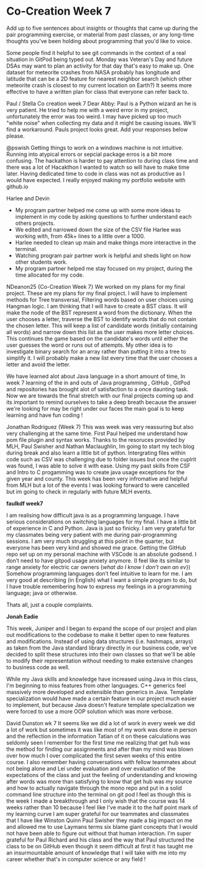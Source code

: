 # Co-Creation Week 7

Add up to five sentences about insights or thoughts
that came up during the pair programming exercise, or material from past classes,
or any long-time thoughts you've been holding about programming that you'd like to voice.

Some people find it helpful to see git commands in the context of a real situation in GitPod being typed out.
Monday was Veteran's Day and future DSAs may want to plan an activity for that day that's easy to make up.
One dataset for meteorite crashes from NASA probably has longitude and latitude that can be a 2D feature for nearest neighbor search (which other meteorite crash is closest to my current location on Earth?)
It seems more effective to have a written plan for class that everyone can refer back to.

Paul / Stella Co creation week 7 
Dear Abby:
Paul is a Python wizard an he is very patient. He tried to help me with a weird error in my project, unfortunately the error was too weird. I may have picked up too much "white noise" when collecting my data and it might be causing issues. We'll find a workaround. Pauls project looks great.
Add your responses below please.

@pswish
Getting things to work on a windows machine is not intuitive. 
Running into atypical errors or sepcial package erros is a bit more confusing.
The hackathon is harder to pay attention to during class time and there was a lot of Hacakthon I wanted to watch so will have to make time later.
Having dedicated time to code in class was not as productive as I would have expected.
I really enjoyed making my portfolio website with github.io

Harlee and Devin
- My program partner helped me come up with some more ideas to implement in my code by asking questions to further understand each others projects. 
- We edited and narrowed down the size of the CSV file Harlee was working with, from 45k+ lines to a little over a 1000. 
- Harlee needed to clean up main and make things more interactive in the terminal. 
- Watching program pair partner work is helpful and sheds light on how other students work. 
- My program partner helped me stay focused on my project, during the time allocated for my code.

NDeanon25 {Co-Creation Week 7} 
We worked on my plans for my final project. These are my plans for my final project. I will have to implement methods for Tree transversal, Filtering words based on user choices using Hangman logic. I am thinking that I will have to create a BST class. It will make the node of the BST represent a word from the dictionary. When the user chooses a letter, traverse the BST to identify words that do not contain the chosen letter. This will keep a list of candidate words (initially containing all words) and narrow down this list as the user makes more letter choices. This continues the game based on the candidate's words until either the user guesses the word or runs out of attempts. My other idea is to investigate binary search for an array rather than putting it into a tree to simplify it. I will probably make a new list every time that the user chooses a letter and avoid the letter. 

We have learned alot about Java language in a short amount of time, In week 7 learning of the in and outs of Java programming , GitHub , GitPod and repositories has brought alot of satisfaction to a once daunting task. Now we are towards the final stretch with our final projects coming up and its important to remind ourselves to take a deep breath because the answer we're looking for may be right under our faces the main goal is to keep learning and have fun coding ! 


Jonathan Rodriguez (Week 7)
This was week was very reassuring but also very challenging at the same time. First Paul helped me understand how pom file plugin and syntax works. Thanks to the resoruces provided by MLH, Paul Swisher and Nathan Maclaughlin, Im going to start my tech blog during break and also learn a little bit of python. Intergrating files within code such as CSV was challenging due to folder issues but once the cuplrit was found, I was able to solve it with ease. Using my past skills from CSF and Intro to C progamming was to create java usage exceptions for the given year and county. This week has been very infromative and helpful from MLH but a lot of the events I was looking forward to were cancelled but im going to check in regularly with future MLH events.


**faulkdf week7**

I am realising how difficult java is as a programming language. I have serious considerations on switching languages for my final. I have a little bit of experience in C and Python. Java is just so finicky. 
I am very grateful for my classmates being very patient with me during pair-programming sessions. I am very much struggling at this point in the quarter, but everyone has been very kind and showed me grace. 
Getting the GitHub repo set up on my personal machine with VSCode is an absolute godsend. I don’t need to have gitpod usage anxiety anymore. (I feel like its similar to range anxiety for electric car owners {*what do I know I don’t own an ev*})
Somehow programming languages don’t feel intuitive to learn for me. I am very good at describing (in English) what I want a simple program to do, but I have trouble remembering how to express my feelings in a programming language; java or otherwise. 

Thats all, just a couple complaints. 


**Jonah Eadie**

This week, Juniper and I began to expand the scope of our project and plan out modifications to the codebase to make it better open to new features and modifications. Instead of using data structures (i.e. hashmaps, arrays) as taken from the Java standard library directly in our business code, we've decided to split these structures into their own classes so that we'll be able to modify their representation without needing to make extensive changes to business code as well.

While my Java skills and knowledge have increased using Java in this class, I'm beginning to miss features from other languages. C++ generics feel massively more developed and extensible than generics in Java. Template specialization would have made a certain feature in our project much easier to implement, but because Java doesn't feature template specialization we were forced to use a more OOP solution which was more verbose.


David Dunston wk 7 
It seems like we did a lot of work in every week we did a lot of work but sometimes it was like most of my work was done in person and the reflection in the information Tatian of it on these calculations was seldomly seen I remember for the first time me realizing that get hub was the method for finding our assignments and after than my mind was blown over how much I over complicated the first seven weeks of this entire course.
I also remember having conversations with fellow teammates about not being alone and Lei under evaluation and over evaluation of the expectations of the class and just the feeling of understanding and knowing after words was more than satisfying to know that get hub was my source and how to actually navigate through the mono repo and put in a solid command line structure into the terminal on git pod 
I feel as though this is the week I made a breakthrough and I only wish that the course was 14 weeks rather than 10 because I feel like I've made it to the half point mark of my learning curve 
I am super grateful for our teammates and classmates that I have like Winston Quinn Paul Swisher they made a big impact on me and allowed me to use Laymans terms six blame giant concepts that I would not have been able to figure out without that human interaction. I'm super grateful for Paul Richard and his class and the way that Paul structured the class to be on GitHub even though it seem difficult at first it has taught me an insurmountable amount of knowledge that I will take with me into my career whether that's in computer science or any field !
